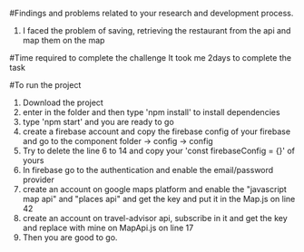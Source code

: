 #Findings and problems related to your research and development process.
1. I faced the problem of saving, retrieving the restaurant from the api and map them on the map

#Time required to complete the challenge
It took me 2days to complete the task

#To run the project
1. Download the project
2. enter in the folder and then type 'npm install' to install dependencies
3. type 'npm start' and you are ready to go
4. create a firebase account and copy the firebase config of your firebase and go to the component folder -> config -> config
5. Try to delete the line 6 to 14 and copy your 'const firebaseConfig = {}' of yours
6. In firebase go to the authentication and enable the email/password provider
7. create an account on google maps platform and enable the "javascript map api" and "places api" and get the key and put it in the Map.js on line 42
8. create an account on travel-advisor api, subscribe in it and get the key and replace with mine on MapApi.js on line 17
9. Then you are good to go.
